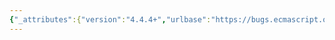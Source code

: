 ```yaml
---
{"_attributes":{"version":"4.4.4+","urlbase":"https://bugs.ecmascript.org/","maintainer":"dherman@mozilla.com"},"bug":{"bug_id":4374,"creation_ts":"2015-05-21 13:52:00 -0700","short_desc":"Wrong escape sequence for tabulation code in JSON stringifier","delta_ts":"2015-10-02 13:14:03 -0700","product":"Draft for 6th Edition","component":"technical issue","version":"Rev 38: April 14, 2015 Final Draft","rep_platform":"All","op_sys":"All","bug_status":"RESOLVED","resolution":"FIXED","priority":"Normal","bug_severity":"normal","everconfirmed":true,"reporter":"manish.tripathi.777","assigned_to":{"uid":"allen","name":"Allen Wirfs-Brock"},"long_desc":[{"commentid":14443,"comment_count":0,"who":"manish.tripathi.777","bug_when":"2015-05-21 13:52:34 -0700","thetext":"In 24.3.2.2 Runtime Semantics: QuoteJSONString, \n\nitem 2.b: \"0x000B (LINE TABULATION)\" should be replaced by \"0x0009 (CHARACTER TABULATION)\"\n\nitem 2.b.ii 'LINE TABULATION \"t\"' should be replaced by 'CHARACTER TABULATION \"t\"'\n\nThis is according to ECMA-404 (http://www.ecma-international.org/publications/files/ECMA-ST/ECMA-404.pdf), item 9: \"\\t represents the character tabulation character (U+0009). \""},{"commentid":14444,"comment_count":1,"who":{"uid":"allen","name":"Allen Wirfs-Brock"},"bug_when":"2015-05-21 14:15:06 -0700","thetext":"fixed in rev39 publication draft"}]}}
---
```

